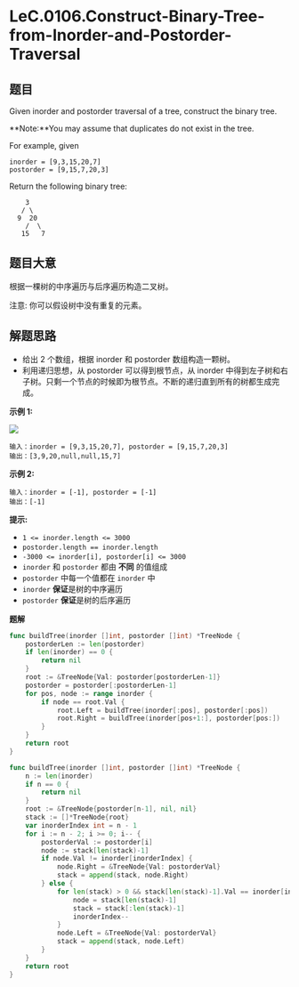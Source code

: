 # LeC.0106.Construct-Binary-Tree-from-Inorder-and-Postorder-Traversal

## 题目

Given inorder and postorder traversal of a tree, construct the binary tree.

**Note:**You may assume that duplicates do not exist in the tree.

For example, given

    inorder = [9,3,15,20,7]
    postorder = [9,15,7,20,3]

Return the following binary tree:

        3
       / \
      9  20
        /  \
       15   7

## 题目大意

根据一棵树的中序遍历与后序遍历构造二叉树。

注意:
你可以假设树中没有重复的元素。

## 解题思路

- 给出 2 个数组，根据 inorder 和 postorder 数组构造一颗树。
- 利用递归思想，从 postorder 可以得到根节点，从 inorder 中得到左子树和右子树。只剩一个节点的时候即为根节点。不断的递归直到所有的树都生成完成。

**示例 1:**

![](https://assets.leetcode.com/uploads/2021/02/19/tree.jpg)

```
输入：inorder = [9,3,15,20,7], postorder = [9,15,7,20,3]
输出：[3,9,20,null,null,15,7]
```

**示例 2:**

```
输入：inorder = [-1], postorder = [-1]
输出：[-1]
```

**提示:**

- `1 <= inorder.length <= 3000`
- `postorder.length == inorder.length`
- `-3000 <= inorder[i], postorder[i] <= 3000`
- `inorder` 和 `postorder` 都由 **不同** 的值组成
- `postorder` 中每一个值都在 `inorder` 中
- `inorder` **保证**是树的中序遍历
- `postorder` **保证**是树的后序遍历

**题解**

```go
func buildTree(inorder []int, postorder []int) *TreeNode {
    postorderLen := len(postorder)
    if len(inorder) == 0 {
        return nil
    }
    root := &TreeNode{Val: postorder[postorderLen-1]}
    postorder = postorder[:postorderLen-1]
    for pos, node := range inorder {
        if node == root.Val {
            root.Left = buildTree(inorder[:pos], postorder[:pos])
            root.Right = buildTree(inorder[pos+1:], postorder[pos:])
        }
    }
    return root
}

func buildTree(inorder []int, postorder []int) *TreeNode {
    n := len(inorder)
    if n == 0 {
        return nil
    }
    root := &TreeNode{postorder[n-1], nil, nil}
    stack := []*TreeNode{root}
    var inorderIndex int = n - 1
    for i := n - 2; i >= 0; i-- {
        postorderVal := postorder[i]
        node := stack[len(stack)-1]
        if node.Val != inorder[inorderIndex] {
            node.Right = &TreeNode{Val: postorderVal}
            stack = append(stack, node.Right)
        } else {
            for len(stack) > 0 && stack[len(stack)-1].Val == inorder[inorderIndex] {
                node = stack[len(stack)-1]
                stack = stack[:len(stack)-1]
                inorderIndex--
            }
            node.Left = &TreeNode{Val: postorderVal}
            stack = append(stack, node.Left)
        }
    }
    return root
}
```
